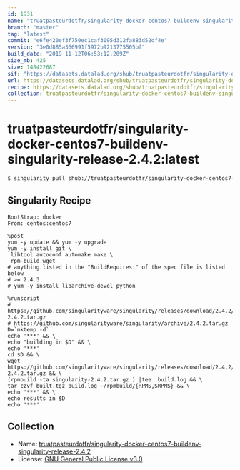 ```yaml
---
id: 1931
name: "truatpasteurdotfr/singularity-docker-centos7-buildenv-singularity-release-2.4.2"
branch: "master"
tag: "latest"
commit: "e6fe420ef3f750ec1caf3095d312fa883d52df4e"
version: "3e0d885a366991f5972b9213775505bf"
build_date: "2019-11-12T06:53:12.209Z"
size_mb: 425
size: 148422687
sif: "https://datasets.datalad.org/shub/truatpasteurdotfr/singularity-docker-centos7-buildenv-singularity-release-2.4.2/latest/2019-11-12-e6fe420e-3e0d885a/3e0d885a366991f5972b9213775505bf.simg"
url: https://datasets.datalad.org/shub/truatpasteurdotfr/singularity-docker-centos7-buildenv-singularity-release-2.4.2/latest/2019-11-12-e6fe420e-3e0d885a/
recipe: https://datasets.datalad.org/shub/truatpasteurdotfr/singularity-docker-centos7-buildenv-singularity-release-2.4.2/latest/2019-11-12-e6fe420e-3e0d885a/Singularity
collection: truatpasteurdotfr/singularity-docker-centos7-buildenv-singularity-release-2.4.2
---
```


# truatpasteurdotfr/singularity-docker-centos7-buildenv-singularity-release-2.4.2:latest

```bash
$ singularity pull shub://truatpasteurdotfr/singularity-docker-centos7-buildenv-singularity-release-2.4.2:latest
```

## Singularity Recipe

```singularity
BootStrap: docker
From: centos:centos7

%post
yum -y update && yum -y upgrade
yum -y install git \
 libtool autoconf automake make \
 rpm-build wget 
# anything listed in the "BuildRequires:" of the spec file is listed below
# >= 2.4.3
# yum -y install libarchive-devel python

%runscript
# https://github.com/singularityware/singularity/releases/download/2.4.2/singularity-2.4.2.tar.gz
# https://github.com/singularityware/singularity/archive/2.4.2.tar.gz
D=`mktemp -d`
echo '***' && \
echo "building in $D" && \
echo '***' 
cd $D && \
wget https://github.com/singularityware/singularity/releases/download/2.4.2/singularity-2.4.2.tar.gz && \
(rpmbuild -ta singularity-2.4.2.tar.gz ) |tee  build.log && \
tar czvf built.tgz build.log ~/rpmbuild/{RPMS,SRPMS} && \
echo '***' && \
echo results in $D
echo '***'
```

## Collection

 - Name: [truatpasteurdotfr/singularity-docker-centos7-buildenv-singularity-release-2.4.2](https://github.com/truatpasteurdotfr/singularity-docker-centos7-buildenv-singularity-release-2.4.2)
 - License: [GNU General Public License v3.0](https://api.github.com/licenses/gpl-3.0)

